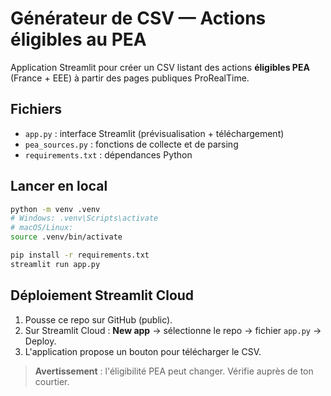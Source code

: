 # Générateur de CSV — Actions éligibles au PEA

Application Streamlit pour créer un CSV listant des actions **éligibles PEA** (France + EEE)
à partir des pages publiques ProRealTime.

## Fichiers

- `app.py` : interface Streamlit (prévisualisation + téléchargement)
- `pea_sources.py` : fonctions de collecte et de parsing
- `requirements.txt` : dépendances Python

## Lancer en local

```bash
python -m venv .venv
# Windows: .venv\Scripts\activate
# macOS/Linux:
source .venv/bin/activate

pip install -r requirements.txt
streamlit run app.py
```

## Déploiement Streamlit Cloud

1. Pousse ce repo sur GitHub (public).
2. Sur Streamlit Cloud : **New app** → sélectionne le repo → fichier `app.py` → Deploy.
3. L'application propose un bouton pour télécharger le CSV.

> **Avertissement** : l'éligibilité PEA peut changer. Vérifie auprès de ton courtier.
